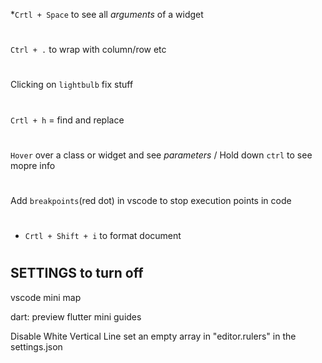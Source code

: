*`Crtl + Space` to see all *arguments* of a widget
#
`Ctrl + .`  to wrap with column/row etc
#
Clicking on `lightbulb` fix stuff
#
`Crtl + h` = find and replace
#
`Hover` over a class or widget and see *parameters* / Hold down `ctrl` to see mopre info
#
Add `breakpoints`(red dot) in vscode to stop execution points in code
#
* `Crtl + Shift + i` to format document
#
#

## SETTINGS to turn off
vscode mini map

dart: preview flutter mini guides

Disable White Vertical Line
set an empty array in "editor.rulers" in the settings.json 
#
#

